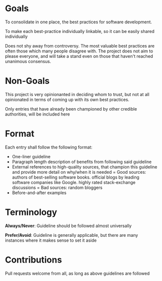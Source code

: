 Goals
========

To consolidate in one place, the best practices for software development.

To make each best-practice individually linkable, so it can be easily shared individually

Does not shy away from controversy. The most valuable best practices are often those which many people disagree with. The project does not aim to please everyone, and will take a stand even on those that haven't reached unanimous consensus.

Non-Goals
===========

This project is very opinionanted in deciding whom to trust, but not at all opinionated in terms of coming up with its own best practices.

Only entries that have already been championed by other credible authorities, will be included here

Format
========

Each entry shall follow the following format:

- One-liner guideline
- Paragraph length description of benefits from following said guideline
- External references to high-quality sources, that champion this guideline and provide more detail on why/when it is needed
  = Good sources: authors of best-selling software books. official blogs by leading software companies like Google. highly rated stack-exchange discussions
  = Bad sources: random bloggers
- Before-and-after examples

Terminology
===========

**Always/Never**: Guideline should be followed almost universally

**Prefer/Avoid**: Guideline is generally applicable, but there are many instances where it makes sense to set it aside

Contributions
=============

Pull requests welcome from all, as long as above guidelines are followed
